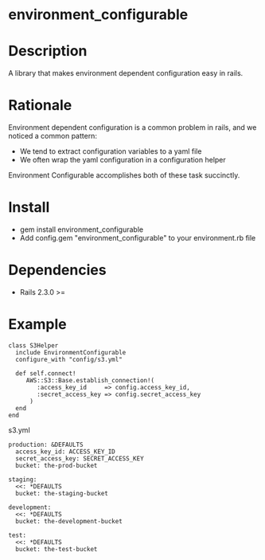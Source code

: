 # environment_configurable

Description
===========

A library that makes environment dependent configuration easy in rails.

Rationale
========

Environment dependent configuration is a common problem in rails, and we noticed
a common pattern:

  * We tend to extract configuration variables to a yaml file
  * We often wrap the yaml configuration in a configuration helper
  
Environment Configurable accomplishes both of these task succinctly.

Install
====
  * gem install environment_configurable
  * Add config.gem "environment_configurable" to your environment.rb file
  
Dependencies
============

* Rails 2.3.0 >=

Example
=======

    class S3Helper
      include EnvironmentConfigurable
      configure_with "config/s3.yml"
      
      def self.connect!
         AWS::S3::Base.establish_connection!(
            :access_key_id     => config.access_key_id,
            :secret_access_key => config.secret_access_key
          )
      end
    end
    
  s3.yml
  
    production: &DEFAULTS
      access_key_id: ACCESS_KEY_ID
      secret_access_key: SECRET_ACCESS_KEY
      bucket: the-prod-bucket

    staging:
      <<: *DEFAULTS
      bucket: the-staging-bucket

    development:
      <<: *DEFAULTS
      bucket: the-development-bucket

    test:
      <<: *DEFAULTS
      bucket: the-test-bucket
    
    

